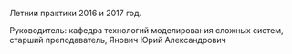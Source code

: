 Летнии практики 2016 и 2017 год.

Руководитель: кафедра технологий моделирования сложных систем, старший преподаватель,
Янович Юрий Александрович
